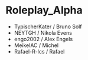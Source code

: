 # Roleplay_Alpha

- TypischerKater / Bruno Solf
- NEYTGH / Nikola Evens
- engo2002 / Alex Engels
- MeikelAC / Michel
- Rafael-R-lcs / Rafael
